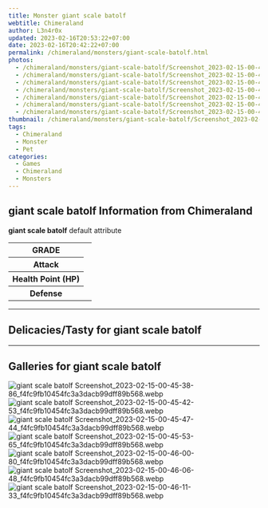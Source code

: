 ```yaml
---
title: Monster giant scale batolf
webtitle: Chimeraland
author: L3n4r0x
updated: 2023-02-16T20:53:22+07:00
date: 2023-02-16T20:42:22+07:00
permalink: /chimeraland/monsters/giant-scale-batolf.html
photos:
  - /chimeraland/monsters/giant-scale-batolf/Screenshot_2023-02-15-00-45-38-86_f4fc9fb10454fc3a3dacb99dff89b568.webp
  - /chimeraland/monsters/giant-scale-batolf/Screenshot_2023-02-15-00-45-42-53_f4fc9fb10454fc3a3dacb99dff89b568.webp
  - /chimeraland/monsters/giant-scale-batolf/Screenshot_2023-02-15-00-45-47-44_f4fc9fb10454fc3a3dacb99dff89b568.webp
  - /chimeraland/monsters/giant-scale-batolf/Screenshot_2023-02-15-00-45-53-65_f4fc9fb10454fc3a3dacb99dff89b568.webp
  - /chimeraland/monsters/giant-scale-batolf/Screenshot_2023-02-15-00-46-00-80_f4fc9fb10454fc3a3dacb99dff89b568.webp
  - /chimeraland/monsters/giant-scale-batolf/Screenshot_2023-02-15-00-46-06-48_f4fc9fb10454fc3a3dacb99dff89b568.webp
  - /chimeraland/monsters/giant-scale-batolf/Screenshot_2023-02-15-00-46-11-33_f4fc9fb10454fc3a3dacb99dff89b568.webp
thumbnail: /chimeraland/monsters/giant-scale-batolf/Screenshot_2023-02-15-00-45-38-86_f4fc9fb10454fc3a3dacb99dff89b568.webp
tags:
  - Chimeraland
  - Monster
  - Pet
categories:
  - Games
  - Chimeraland
  - Monsters
---
```


<section id="bootstrap-wrapper"><link rel="stylesheet" href="https://rawcdn.githack.com/dimaslanjaka/Web-Manajemen/0c3b5aa1813bd4abcd2c11bf3e37928b15c28664/css/bootstrap-5-3-0-alpha3-wrapper.css"/><h2 id="attribute">giant scale batolf Information from Chimeraland</h2><p><b>giant scale batolf</b> default attribute <table><tr><th>GRADE</th><td></td></tr><tr><th>Attack</th><td></td></tr><tr><th>Health Point (HP)</th><td></td></tr><tr><th>Defense</th><td></td></tr></table></p><hr/><h2 id="delicacies">Delicacies/Tasty for giant scale batolf</h2><div class="text-white bg-dark"></div><hr/><div id="gallery"><h2>Galleries for giant scale batolf</h2><div class="row"><div class="col-lg-6 col-12"><img src="/chimeraland/monsters/giant-scale-batolf/Screenshot_2023-02-15-00-45-38-86_f4fc9fb10454fc3a3dacb99dff89b568.webp" alt="giant scale batolf Screenshot_2023-02-15-00-45-38-86_f4fc9fb10454fc3a3dacb99dff89b568.webp"/></div><div class="col-lg-6 col-12"><img src="/chimeraland/monsters/giant-scale-batolf/Screenshot_2023-02-15-00-45-42-53_f4fc9fb10454fc3a3dacb99dff89b568.webp" alt="giant scale batolf Screenshot_2023-02-15-00-45-42-53_f4fc9fb10454fc3a3dacb99dff89b568.webp"/></div><div class="col-lg-6 col-12"><img src="/chimeraland/monsters/giant-scale-batolf/Screenshot_2023-02-15-00-45-47-44_f4fc9fb10454fc3a3dacb99dff89b568.webp" alt="giant scale batolf Screenshot_2023-02-15-00-45-47-44_f4fc9fb10454fc3a3dacb99dff89b568.webp"/></div><div class="col-lg-6 col-12"><img src="/chimeraland/monsters/giant-scale-batolf/Screenshot_2023-02-15-00-45-53-65_f4fc9fb10454fc3a3dacb99dff89b568.webp" alt="giant scale batolf Screenshot_2023-02-15-00-45-53-65_f4fc9fb10454fc3a3dacb99dff89b568.webp"/></div><div class="col-lg-6 col-12"><img src="/chimeraland/monsters/giant-scale-batolf/Screenshot_2023-02-15-00-46-00-80_f4fc9fb10454fc3a3dacb99dff89b568.webp" alt="giant scale batolf Screenshot_2023-02-15-00-46-00-80_f4fc9fb10454fc3a3dacb99dff89b568.webp"/></div><div class="col-lg-6 col-12"><img src="/chimeraland/monsters/giant-scale-batolf/Screenshot_2023-02-15-00-46-06-48_f4fc9fb10454fc3a3dacb99dff89b568.webp" alt="giant scale batolf Screenshot_2023-02-15-00-46-06-48_f4fc9fb10454fc3a3dacb99dff89b568.webp"/></div><div class="col-lg-6 col-12"><img src="/chimeraland/monsters/giant-scale-batolf/Screenshot_2023-02-15-00-46-11-33_f4fc9fb10454fc3a3dacb99dff89b568.webp" alt="giant scale batolf Screenshot_2023-02-15-00-46-11-33_f4fc9fb10454fc3a3dacb99dff89b568.webp"/></div></div></div></section>